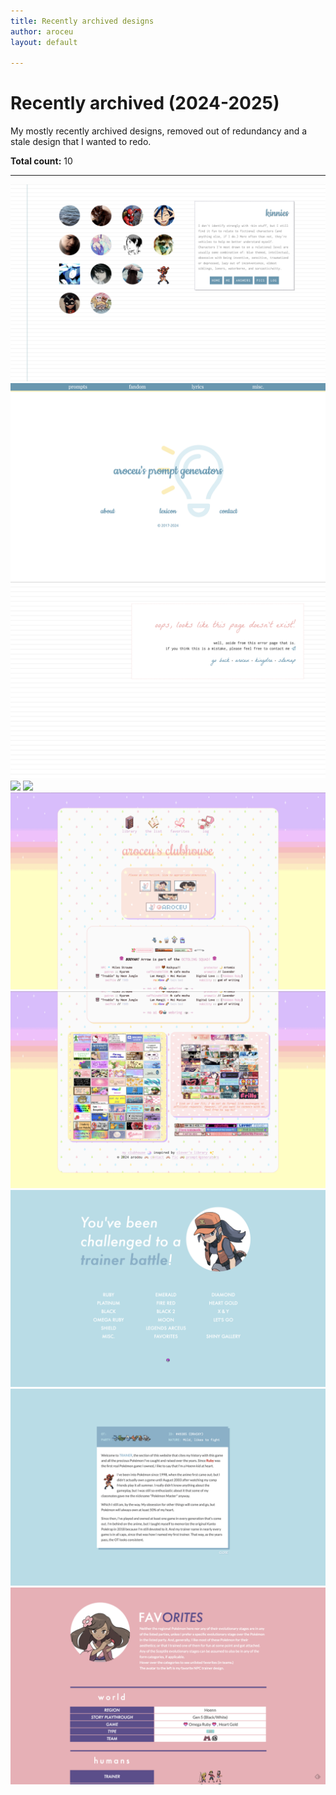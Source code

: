 ```yaml
---
title: Recently archived designs
author: aroceu
layout: default

---
```


# Recently archived (2024-2025)

My mostly recently archived designs, removed out of redundancy and a stale design that I wanted to redo.

**Total count:** 10

---

![](2024/kin.png)
![](2024/pg.png)
![](2024/kingdra-error.png)
![](2024/stuff.png)
![](2024/stufficons.png)
![](2024/libclubhouse.png)
![](2024/libclubhouse2.png)
![](2024/pkmnt000.png)
![](2024/pkmntinfo.png)
![](2024/pkmntfav.png)